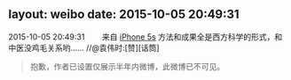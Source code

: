 layout: weibo
date: 2015-10-05 20:49:31
---
2015-10-05 20:49:31  &nbsp;&nbsp;&nbsp;&nbsp;&nbsp;&nbsp; 来自 <a href="sinaweibo://customweibosource" rel="nofollow">iPhone 5s</a>
方法和成果全是西方科学的形式，和中医没鸡毛关系哟…… //@袁伟时:[赞][话筒]
>  抱歉，作者已设置仅展示半年内微博，此微博已不可见。 ​​​
